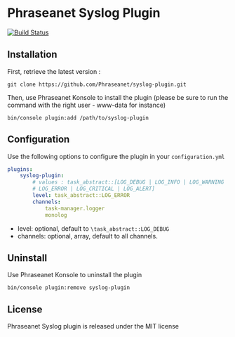 # Phraseanet Syslog Plugin

[![Build Status](https://travis-ci.org/Phraseanet/syslog-plugin.png?branch=master)](https://travis-ci.org/Phraseanet/syslog-plugin)

## Installation

First, retrieve the latest version :

```
git clone https://github.com/Phraseanet/syslog-plugin.git
```

Then, use Phraseanet Konsole to install the plugin (please be sure to run
the command with the right user - www-data for instance)

```
bin/console plugin:add /path/to/syslog-plugin
```

## Configuration

Use the following options to configure the plugin in your `configuration.yml`

```yaml
plugins:
    syslog-plugin:
        # values : task_abstract::[LOG_DEBUG | LOG_INFO | LOG_WARNING |
        # LOG_ERROR | LOG_CRITICAL | LOG_ALERT]
        level: task_abstract::LOG_ERROR
        channels:
            task-manager.logger
            monolog
```

 - level: optional, default to `\task_abstract::LOG_DEBUG`
 - channels: optional, array, default to all channels.

## Uninstall

Use Phraseanet Konsole to uninstall the plugin

```
bin/console plugin:remove syslog-plugin
```

## License

Phraseanet Syslog plugin is released under the MIT license
